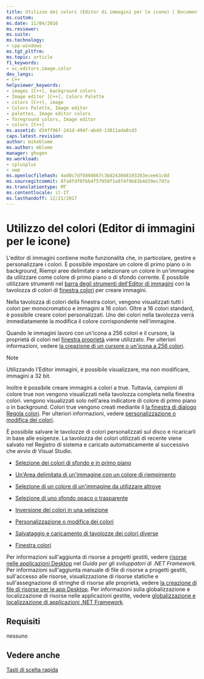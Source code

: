 ```yaml
---
title: Utilizzo dei colori (Editor di immagini per le icone) | Documenti Microsoft
ms.custom: 
ms.date: 11/04/2016
ms.reviewer: 
ms.suite: 
ms.technology:
- cpp-windows
ms.tgt_pltfrm: 
ms.topic: article
f1_keywords:
- vc.editors.image.color
dev_langs:
- C++
helpviewer_keywords:
- images [C++], background colors
- Image editor [C++], Colors Palette
- colors [C++], image
- Colors Palette, Image editor
- palettes, Image editor colors
- foreground colors, Image editor
- colors [C++]
ms.assetid: d34ff96f-241d-494f-abdd-13811ada8cd3
caps.latest.revision: 
author: mikeblome
ms.author: mblome
manager: ghogen
ms.workload:
- cplusplus
- uwp
ms.openlocfilehash: 4ad0c7df6804667c3bd243668193283ecee61c8d
ms.sourcegitcommit: 8fa8fdf0fbb4f57950f1e8f4f9b81b4d39ec7d7a
ms.translationtype: MT
ms.contentlocale: it-IT
ms.lasthandoff: 12/21/2017
---
```

# <a name="working-with-color-image-editor-for-icons"></a>Utilizzo del colori (Editor di immagini per le icone)
L'editor di immagini contiene molte funzionalità che, in particolare, gestire e personalizzare i colori. È possibile impostare un colore di primo piano o in background, Riempi aree delimitate o selezionare un colore in un'immagine da utilizzare come colore di primo piano o di sfondo corrente. È possibile utilizzare strumenti nel [barra degli strumenti dell'Editor di immagini](../windows/toolbar-image-editor-for-icons.md) con la tavolozza di colori di [finestra colori](../windows/colors-window-image-editor-for-icons.md) per creare immagini.  
  
 Nella tavolozza di colori della finestra colori, vengono visualizzati tutti i colori per monocromatico e immagini a 16 colori. Oltre a 16 colori standard, è possibile creare colori personalizzati. Uno dei colori nella tavolozza verrà immediatamente la modifica il colore corrispondente nell'immagine.  
  
 Quando le immagini lavoro con un'icona a 256 colori e il cursore, la proprietà di colori nel [finestra proprietà](/visualstudio/ide/reference/properties-window) viene utilizzato. Per ulteriori informazioni, vedere [la creazione di un cursore o un'icona a 256 colori](creating-a-256-color-icon-or-cursor-image-editor-for-icons.md).  
  
> [!NOTE]
>  Utilizzando l'Editor immagini, è possibile visualizzare, ma non modificare, immagini a 32 bit.  
  
 Inoltre è possibile creare immagini a colori a true. Tuttavia, campioni di colore true non vengono visualizzati nella tavolozza completa nella finestra colori. vengono visualizzati solo nell'area indicatore di colore di primo piano o in background. Colori true vengono creati mediante il [la finestra di dialogo Regola colori](../windows/custom-color-selector-dialog-box-image-editor-for-icons.md). Per ulteriori informazioni, vedere [personalizzazione o modifica dei colori](../windows/customizing-or-changing-colors-image-editor-for-icons.md).  
  
 È possibile salvare le tavolozze di colori personalizzati sul disco e ricaricarli in base alle esigenze. La tavolozza dei colori utilizzati di recente viene salvato nel Registro di sistema e caricato automaticamente al successivo che avvio di Visual Studio.  
  
-   [Selezione dei colori di sfondo e in primo piano](../windows/selecting-foreground-or-background-colors-image-editor-for-icons.md)  
  
-   [Un'Area delimitata di un'immagine con un colore di riempimento](../windows/filling-a-bounded-area-of-an-image-with-a-color-image-editor-for-icons.md)  
  
-   [Selezione di un colore di un'immagine da utilizzare altrove](../windows/picking-up-a-color-from-an-image-to-use-elsewhere-image-editor-for-icons.md)  
  
-   [Selezione di uno sfondo opaco o trasparente](../windows/choosing-a-transparent-or-opaque-background-image-editor-for-icons.md)  
  
-   [Inversione dei colori in una selezione](../windows/inverting-the-colors-in-a-selection-image-editor-for-icons.md)  
  
-   [Personalizzazione o modifica dei colori](../windows/customizing-or-changing-colors-image-editor-for-icons.md)  
  
-   [Salvataggio e caricamento di tavolozze dei colori diverse](../windows/saving-and-loading-different-color-palettes-image-editor-for-icons.md)  
  
-   [Finestra colori](../windows/colors-window-image-editor-for-icons.md)  
  
 Per informazioni sull'aggiunta di risorse a progetti gestiti, vedere [risorse nelle applicazioni Desktop](/dotnet/framework/resources/index) nel *Guida per gli sviluppatori di .NET Framework.* Per informazioni sull'aggiunta manuale di file di risorse a progetti gestiti, sull'accesso alle risorse, visualizzazione di risorse statiche e sull'assegnazione di stringhe di risorse alle proprietà, vedere [la creazione di file di risorse per le app Desktop](/dotnet/framework/resources/creating-resource-files-for-desktop-apps). Per informazioni sulla globalizzazione e localizzazione di risorse nelle applicazioni gestite, vedere [globalizzazione e localizzazione di applicazioni .NET Framework](/dotnet/standard/globalization-localization/index).  
  
## <a name="requirements"></a>Requisiti  
 nessuno  
  
## <a name="see-also"></a>Vedere anche  
 [Tasti di scelta rapida](../windows/accelerator-keys-image-editor-for-icons.md)   


